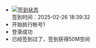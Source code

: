 - [![签到状态](https://github.com/womade/Cloud189-Actions/actions/workflows/main.yml/badge.svg?branch=main)](https://github.com/womade/Cloud189-Actions/actions/workflows/main.yml) <br> 签到时间：2025-02-26 18:39:32
- 开始执行帐号1
- 登录成功
- 已经签到过了，签到获得50M空间
